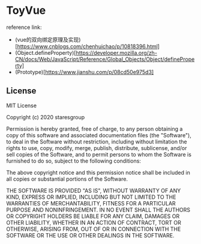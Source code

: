 # ToyVue

reference link:
- (vue的双向绑定原理及实现)[https://www.cnblogs.com/chenhuichao/p/10818396.html]
- (Object.defineProperty)[https://developer.mozilla.org/zh-CN/docs/Web/JavaScript/Reference/Global_Objects/Object/defineProperty]
- (Prototype)[https://www.jianshu.com/p/08cd50e975d3]

## License
MIT License

Copyright (c) 2020 staresgroup

Permission is hereby granted, free of charge, to any person obtaining a copy of this software and associated documentation files (the "Software"), to deal in the Software without restriction, including without limitation the rights to use, copy, modify, merge, publish, distribute, sublicense, and/or sell copies of the Software, and to permit persons to whom the Software is furnished to do so, subject to the following conditions:

The above copyright notice and this permission notice shall be included in all copies or substantial portions of the Software.

THE SOFTWARE IS PROVIDED "AS IS", WITHOUT WARRANTY OF ANY KIND, EXPRESS OR IMPLIED, INCLUDING BUT NOT LIMITED TO THE WARRANTIES OF MERCHANTABILITY, FITNESS FOR A PARTICULAR PURPOSE AND NONINFRINGEMENT. IN NO EVENT SHALL THE AUTHORS OR COPYRIGHT HOLDERS BE LIABLE FOR ANY CLAIM, DAMAGES OR OTHER LIABILITY, WHETHER IN AN ACTION OF CONTRACT, TORT OR OTHERWISE, ARISING FROM, OUT OF OR IN CONNECTION WITH THE SOFTWARE OR THE USE OR OTHER DEALINGS IN THE SOFTWARE.